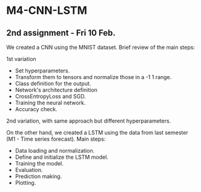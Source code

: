 # M4-CNN-LSTM

## 2nd assignment - Fri 10 Feb.

We created a CNN using the MNIST dataset. Brief review of the main steps:

1st variation
  - Set hyperparameters.
  - Transform them to tensors and normalize those in a -1 1 range.
  - Class definition for the output.
  - Network's architecture definition
  - CrossEntropyLoss and SGD.
  - Training the neural network.
  - Accuracy check.

2nd variation, with same approach but different hyperparameters.

On the other hand, we created a LSTM using the data from last semester (M1 - Time series forecast). Main steps:

  - Data loading and normalization.
  - Define and initialize the LSTM model.
  - Training the model.
  - Evaluation.
  - Prediction making.
  - Plotting.
